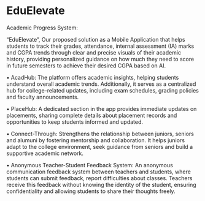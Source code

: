 # EduElevate
Academic Progress System:

“EduElevate”, Our proposed solution as a Mobile Application that helps students to track their grades, attendance, internal assessment (IA) marks and CGPA trends through clear and precise visuals of their academic history, providing personalized guidance on how much they need to score in future semesters to achieve their desired CGPA based on AI.

• AcadHub: The platform offers academic insights, helping students understand overall academic trends. Additionally, it serves as a centralized hub for college-related updates, including exam schedules, grading policies and faculty announcements.

• PlaceHub: A dedicated section in the app provides immediate updates on placements, sharing complete details about placement records and opportunities to keep students informed and updated.

• Connect-Through: Strengthens the relationship between juniors, seniors and alumuni by fostering mentorship and collaboration. It helps juniors adapt to the college environment, seek guidance from seniors and build a supportive academic network.

• Anonymous Teacher-Student Feedback System: An anonymous communication feedback system between teachers and students, where students can submit feedback, report difficulties about classes. Teachers receive this feedback without knowing the identity of the student, ensuring confidentiality and allowing students to share their thoughts freely.
